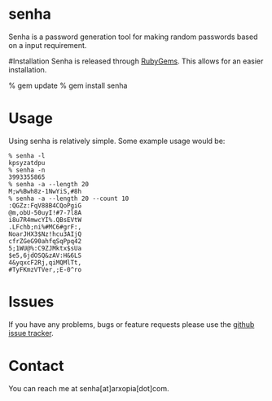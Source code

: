 # senha

Senha is a password generation tool for making random passwords based on a input requirement.

#Installation
Senha is released through [RubyGems](http://www.rubygems.org). This allows for an easier installation.

  % gem update
  % gem install senha

# Usage

Using senha is relatively simple. Some example usage would be:

	% senha -l
	kpsyzatdpu
	% senha -n
	3993355865
	% senha -a --length 20
	M;w%Bwh8z-1NwYiS,#8h
	% senha -a --length 20 --count 10
	:QGZz:FqV88B4CQoPgiG
	@m,obU-50uyI!#7-7l8A
	i8u7R4mwcYI%.QBsEVtW
	.LFchb;ni%#MC6#grF:,
	NoarJHX3$Nz!hcu3AIjQ
	cfrZGeG90ahfqSqPpq42
	5;1WU@%:C9ZJMktx$sUa
	$e5,6jdOSQ&zAV:H&6LS
	4&yqxcF2Rj,qiMQMlTt,
	#TyFKmzVTVer,;E-0^ro

# Issues
If you have any problems, bugs or feature requests please use the [github issue tracker](http://github.com/arxopia/senha/issues).

# Contact
You can reach me at senha[at]arxopia[dot]com.
